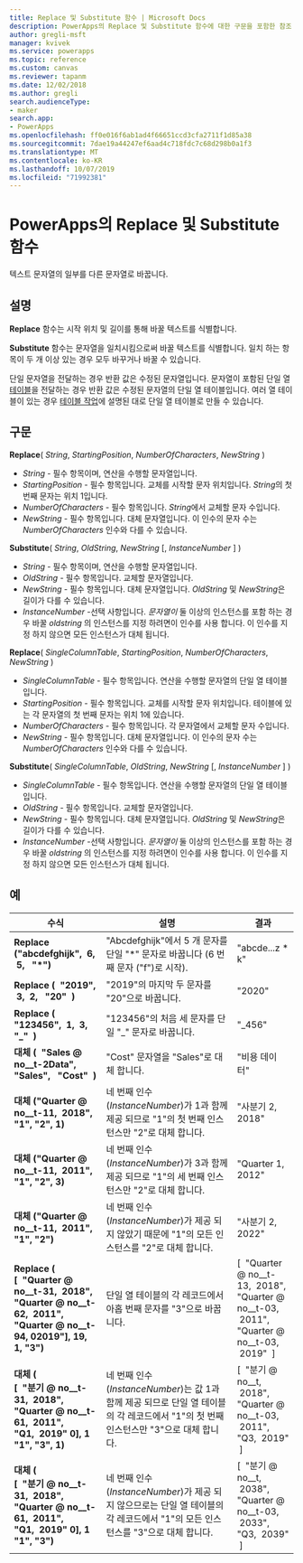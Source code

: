 ```yaml
---
title: Replace 및 Substitute 함수 | Microsoft Docs
description: PowerApps의 Replace 및 Substitute 함수에 대한 구문을 포함한 참조 정보
author: gregli-msft
manager: kvivek
ms.service: powerapps
ms.topic: reference
ms.custom: canvas
ms.reviewer: tapanm
ms.date: 12/02/2018
ms.author: gregli
search.audienceType:
- maker
search.app:
- PowerApps
ms.openlocfilehash: ff0e016f6ab1ad4f66651ccd3cfa2711f1d85a38
ms.sourcegitcommit: 7dae19a44247ef6aad4c718fdc7c68d298b0a1f3
ms.translationtype: MT
ms.contentlocale: ko-KR
ms.lasthandoff: 10/07/2019
ms.locfileid: "71992381"
---
```

# <a name="replace-and-substitute-functions-in-powerapps"></a>PowerApps의 Replace 및 Substitute 함수
텍스트 문자열의 일부를 다른 문자열로 바꿉니다.

## <a name="description"></a>설명
**Replace** 함수는 시작 위치 및 길이를 통해 바꿀 텍스트를 식별합니다.  

**Substitute** 함수는 문자열을 일치시킴으로써 바꿀 텍스트를 식별합니다. 일치 하는 항목이 두 개 이상 있는 경우 모두 바꾸거나 바꿀 수 있습니다.

단일 문자열을 전달하는 경우 반환 값은 수정된 문자열입니다. 문자열이 포함된 단일 열 [테이블](../working-with-tables.md)을 전달하는 경우 반환 값은 수정된 문자열의 단일 열 테이블입니다. 여러 열 테이블이 있는 경우 [테이블 작업](../working-with-tables.md)에 설명된 대로 단일 열 테이블로 만들 수 있습니다.

## <a name="syntax"></a>구문
**Replace**( *String*, *StartingPosition*, *NumberOfCharacters*, *NewString* )

* *String* - 필수 항목이며, 연산을 수행할 문자열입니다.
* *StartingPosition* - 필수 항목입니다. 교체를 시작할 문자 위치입니다. *String*의 첫 번째 문자는 위치 1입니다.
* *NumberOfCharacters* - 필수 항목입니다. *String*에서 교체할 문자 수입니다.
* *NewString* - 필수 항목입니다. 대체 문자열입니다. 이 인수의 문자 수는 *NumberOfCharacters* 인수와 다를 수 있습니다.

**Substitute**( *String*, *OldString*, *NewString* [, *InstanceNumber* ] )

* *String* - 필수 항목이며, 연산을 수행할 문자열입니다.
* *OldString* - 필수 항목입니다. 교체할 문자열입니다.
* *NewString* - 필수 항목입니다. 대체 문자열입니다. *OldString* 및 *NewString*은 길이가 다를 수 있습니다.
* *InstanceNumber* -선택 사항입니다. *문자열이* 둘 이상의 인스턴스를 포함 하는 경우 바꿀 *oldstring* 의 인스턴스를 지정 하려면이 인수를 사용 합니다. 이 인수를 지정 하지 않으면 모든 인스턴스가 대체 됩니다.

**Replace**( *SingleColumnTable*, *StartingPosition*, *NumberOfCharacters*, *NewString* )

* *SingleColumnTable* - 필수 항목입니다. 연산을 수행할 문자열의 단일 열 테이블입니다.
* *StartingPosition* - 필수 항목입니다. 교체를 시작할 문자 위치입니다.  테이블에 있는 각 문자열의 첫 번째 문자는 위치 1에 있습니다.
* *NumberOfCharacters* - 필수 항목입니다. 각 문자열에서 교체할 문자 수입니다.
* *NewString* - 필수 항목입니다.  대체 문자열입니다. 이 인수의 문자 수는 *NumberOfCharacters* 인수와 다를 수 있습니다.

**Substitute**( *SingleColumnTable*, *OldString*, *NewString* [, *InstanceNumber* ] )

* *SingleColumnTable* - 필수 항목입니다. 연산을 수행할 문자열의 단일 열 테이블입니다.
* *OldString* - 필수 항목입니다.  교체할 문자열입니다.
* *NewString* - 필수 항목입니다.  대체 문자열입니다. *OldString* 및 *NewString*은 길이가 다를 수 있습니다.
* *InstanceNumber* -선택 사항입니다. *문자열이* 둘 이상의 인스턴스를 포함 하는 경우 바꿀 *oldstring* 의 인스턴스를 지정 하려면이 인수를 사용 합니다. 이 인수를 지정 하지 않으면 모든 인스턴스가 대체 됩니다.

## <a name="examples"></a>예

| 수식 | 설명 | 결과 |
|---------|-------------|--------|
| **Replace ("abcdefghijk", &nbsp;6, &nbsp;5, &nbsp; "*")** | "Abcdefghijk"에서 5 개 문자를 단일 "*" 문자로 바꿉니다 (6 번째 문자 ("f")로 시작). | "abcde...z * k" |
| **Replace (&nbsp; "2019", &nbsp;3, &nbsp;2, &nbsp; "20" &nbsp;)** | "2019"의 마지막 두 문자를 "20"으로 바꿉니다. | "2020" |
| **Replace (&nbsp; "123456", &nbsp;1, &nbsp;3, &nbsp; "_" &nbsp;)** | "123456"의 처음 세 문자를 단일 "_" 문자로 바꿉니다. | "_456" | 
| **대체 (&nbsp; "Sales @ no__t-2Data", &nbsp; "Sales", &nbsp; "Cost" &nbsp;)** | "Cost" 문자열을 "Sales"로 대체 합니다. | "비용 데이터" | 
| **대체 ("Quarter @ no__t-11, &nbsp;2018", "1", "2", 1)** | 네 번째 인수 (*InstanceNumber*)가 1과 함께 제공 되므로 "1"의 첫 번째 인스턴스만 "2"로 대체 합니다. |  "사분기 2, 2018" |
| **대체 ("Quarter @ no__t-11, &nbsp;2011", "1", "2", 3)** | 네 번째 인수 (*InstanceNumber*)가 3과 함께 제공 되므로 "1"의 세 번째 인스턴스만 "2"로 대체 합니다. | "Quarter 1, 2012" |
| **대체 ("Quarter @ no__t-11, &nbsp;2011", "1", "2")** | 네 번째 인수 (*InstanceNumber*)가 제공 되지 않았기 때문에 "1"의 모든 인스턴스를 "2"로 대체 합니다. | "사분기 2, 2022" |
| **Replace (<br> [&nbsp; "Quarter @ no__t-31, &nbsp;2018", <br> "Quarter @ no__t-62, &nbsp;2011", <br> "Quarter @ no__t-94, 02019"], 19, 1, "3")** | 단일 열 테이블의 각 레코드에서 아홉 번째 문자를 "3"으로 바꿉니다. | [&nbsp; "Quarter @ no__t-13, &nbsp;2018",<br>"Quarter @ no__t-03, &nbsp;2011",<br>"Quarter @ no__t-03, &nbsp;2019" &nbsp;] |
| **대체 (<br> [&nbsp; "분기 @ no__t-31, &nbsp;2018", <br> "Quarter @ no__t-61, &nbsp;2011", <br> "Q1, &nbsp;2019" 0], 1 "1", "3", 1)** | 네 번째 인수 (*InstanceNumber*)는 값 1과 함께 제공 되므로 단일 열 테이블의 각 레코드에서 "1"의 첫 번째 인스턴스만 "3"으로 대체 합니다. | [&nbsp; "분기 @ no__t, &nbsp;2018",<br>"Quarter @ no__t-03, &nbsp;2011",<br>"Q3, &nbsp;2019" &nbsp;] |
| **대체 (<br> [&nbsp; "분기 @ no__t-31, &nbsp;2018", <br> "Quarter @ no__t-61, &nbsp;2011", <br> "Q1, &nbsp;2019" 0], 1 "1", "3")** | 네 번째 인수 (*InstanceNumber*)가 제공 되지 않으므로는 단일 열 테이블의 각 레코드에서 "1"의 모든 인스턴스를 "3"으로 대체 합니다. | [&nbsp; "분기 @ no__t, &nbsp;2038",<br>"Quarter @ no__t-03, &nbsp;2033",<br>"Q3, &nbsp;2039" &nbsp;] |  
 


